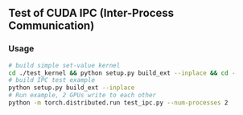 ## Test of CUDA IPC (Inter-Process Communication)


### Usage
```bash
# build simple set-value kernel
cd ./test_kernel && python setup.py build_ext --inplace && cd - 
# build IPC test example
python setup.py build_ext --inplace
# Run example, 2 GPUs write to each other
python -m torch.distributed.run test_ipc.py --num-processes 2
```